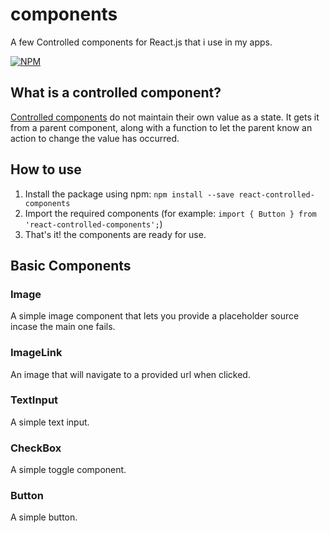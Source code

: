 # components
A few Controlled components for React.js that i use in my apps.

[![NPM](https://nodei.co/npm/react-controlled-components.png?mini=true)](https://npmjs.org/package/react-controlled-components)

## What is a controlled component?
[Controlled components](https://facebook.github.io/react/docs/forms.html#controlled-components) do not maintain their own value as a state.
It gets it from a parent component, along with a function to let the parent know an action to change the value has occurred.

## How to use

1. Install the package using npm: ```npm install --save react-controlled-components```
2. Import the required components (for example: ```import { Button } from 'react-controlled-components';```)
3. That's it! the components are ready for use.

## Basic Components

### Image
A simple image component that lets you provide a placeholder source incase the main one fails.

### ImageLink
An image that will navigate to a provided url when clicked.

### TextInput
A simple text input.

### CheckBox
A simple toggle component.

### Button
A simple button.
